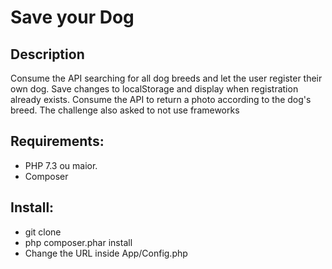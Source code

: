 # Save your Dog

## Description

Consume the API searching for all dog breeds and let the user register their own dog. Save changes to localStorage and display when registration already exists. Consume the API to return a photo according to the dog's breed. The challenge also asked to not use frameworks


## Requirements:

- PHP 7.3 ou maior.
- Composer

## Install:

- git clone
- php composer.phar install
- Change the URL inside App/Config.php
